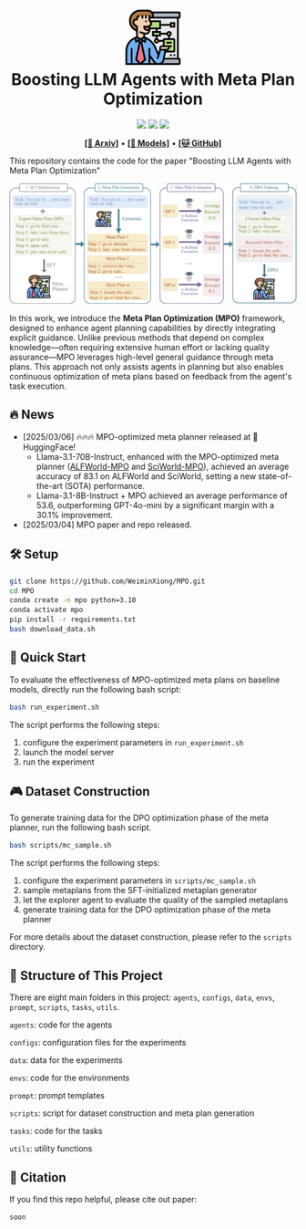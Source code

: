 <h1 align="center">
<img src="assets/planner.png" width="100" alt="rho-logo" />
<br>
Boosting LLM Agents with Meta Plan Optimization
</h1>

<div align="center">

![](https://img.shields.io/badge/Paper-arXiv-red)
![](https://img.shields.io/badge/Model-Released-blue)
![](https://img.shields.io/badge/Code%20License-Apache%202.0-green)

</div>

<p align="center">
  <a href=""><b>[📜 Arxiv]</b></a> •
  <a href="https://huggingface.co/xwm/ALFWorld-MPO"><b>[🤗 Models]</b></a> •
  <a href="https://github.com/WeiminXiong/MPO"><b>[🐱 GitHub]</b></a>
</p>

This repository contains the code for the paper "Boosting LLM Agents with Meta Plan Optimization"

<p align="center">
<img src=assets/main.png width=700/>
</p>

In this work, we introduce the **Meta Plan Optimization (MPO)** framework, designed to enhance agent planning capabilities by directly integrating explicit guidance. Unlike previous methods that depend on complex knowledge—often requiring extensive human effort or lacking quality assurance—MPO leverages high-level general guidance through meta plans. This approach not only assists agents in planning but also enables continuous optimization of meta plans based on feedback from the agent's task execution.  


## 🔥 News

- [2025/03/06] 🔥🔥🔥 MPO-optimized meta planner released at 🤗 HuggingFace! 
    - Llama-3.1-70B-Instruct, enhanced with the MPO-optimized meta planner ([ALFWorld-MPO](https://huggingface.co/xwm/ALFWorld-MPO) and [SciWorld-MPO](https://huggingface.co/xwm/SciWorld-MPO)), achieved an average accuracy of 83.1 on ALFWorld and SciWorld, setting a new state-of-the-art (SOTA) performance.
    - Llama-3.1-8B-Instruct + MPO achieved an average performance of 53.6, outperforming GPT-4o-mini by a significant margin with a 30.1% improvement.
- [2025/03/04] MPO paper and repo released.


## 🛠️ Setup

```bash
git clone https://github.com/WeiminXiong/MPO.git
cd MPO
conda create -n mpo python=3.10
conda activate mpo
pip install -r requirements.txt
bash download_data.sh
```

## 🚀 Quick Start
To evaluate the effectiveness of MPO-optimized meta plans on baseline models, directly run the following bash script:
```bash
bash run_experiment.sh
```
The script performs the following steps:

1. configure the experiment parameters in `run_experiment.sh`
2. launch the model server
3. run the experiment

## 🎮 Dataset Construction
To generate training data for the DPO optimization phase of the meta planner, run the following bash script.
```bash
bash scripts/mc_sample.sh
```
The script performs the following steps:
1. configure the experiment parameters in `scripts/mc_sample.sh`
2. sample metaplans from the SFT-initialized metaplan generator
3. let the explorer agent to evaluate the quality of the sampled metaplans
4. generate training data for the DPO optimization phase of the meta planner

For more details about the dataset construction, please refer to the `scripts` directory.

## 🧩 Structure of This Project
There are eight main folders in this project: `agents`, `configs`, `data`, `envs`, `prompt`, `scripts`, `tasks`, `utils`.

`agents`: code for the agents

`configs`: configuration files for the experiments

`data`: data for the experiments

`envs`: code for the environments

`prompt`: prompt templates

`scripts`: script for dataset construction and meta plan generation

`tasks`: code for the tasks

`utils`: utility functions

## 📖 Citation

If you find this repo helpful, please cite out paper:

```
soon
```